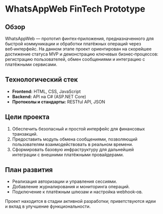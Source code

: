 # WhatsAppWeb FinTech Prototype

## Обзор
WhatsAppWeb — прототип финтех‑приложения, предназначенного для быстрой коммуникации и обработки платёжных операций через веб‑интерфейс. На данном этапе проект ориентирован на скорейшее достижение статуса MVP и демонстрацию ключевых бизнес‑процессов: регистрацию пользователей, обмен сообщениями и интеграцию с платёжными сервисами.

## Технологический стек
- **Frontend:** HTML, CSS, JavaScript
- **Backend:** API на C# (ASP.NET Core)
- **Протоколы и стандарты:** RESTful API, JSON

## Цели проекта
1. Обеспечить безопасный и простой интерфейс для финансовых транзакций.
2. Предоставить модуль обмена сообщениями, позволяющий пользователям взаимодействовать в реальном времени.
3. Сформировать базовую инфраструктуру для дальнейшей интеграции с внешними платёжными провайдерами.

## План развития
- Реализация авторизации и управления сессиями.
- Добавление журналирования и мониторинга операций.
- Подключение к платёжным шлюзам и настройка webhook‑ов.

Проект находится в стадии активной разработки; приветствуются идеи и вклад в улучшение функциональности.
